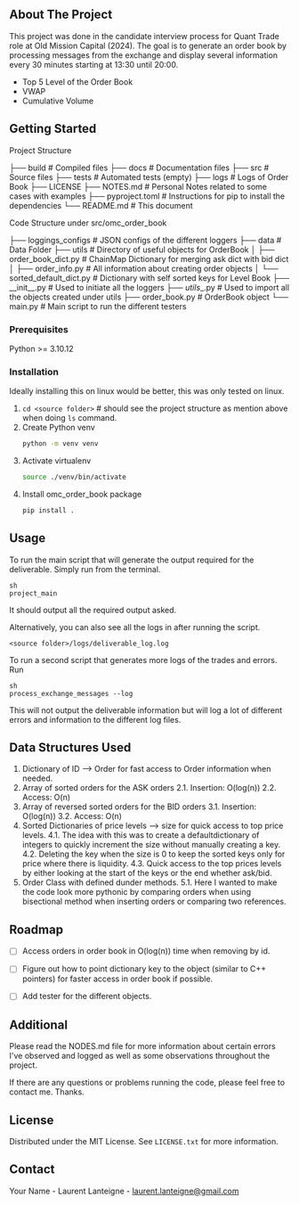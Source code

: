 ## About The Project

This project was done in the candidate interview process for Quant Trade role at Old Mission Capital (2024). 
The goal is to generate an order book by processing messages from the exchange and display several information every 30 minutes starting at 13:30 until 20:00. 

* Top 5 Level of the Order Book 
* VWAP
* Cumulative Volume 

## Getting Started

Project Structure 

├── build                   # Compiled files 
├── docs                    # Documentation files 
├── src                     # Source files 
├── tests                   # Automated tests (empty)
├── logs                    # Logs of Order Book
├── LICENSE
├── NOTES.md                # Personal Notes related to some cases with examples
├── pyproject.toml          # Instructions for pip to install the dependencies
└── README.md               # This document 


Code Structure under src/omc_order_book 


├── loggings_configs                # JSON configs of the different loggers 
├── data                            # Data Folder 
├── utils                           # Directory of useful objects for OrderBook
│   ├── order_book_dict.py          # ChainMap Dictionary for merging ask dict with bid dict
│   ├── order_info.py               # All information about creating order objects 
│   └── sorted_default_dict.py      # Dictionary with self sorted keys for Level Book 
├── \_\_init\_\_.py                     # Used to initiate all the loggers 
├── _utils__.py                     # Used to import all the objects created under utils
├── order_book.py                   # OrderBook object 
└── main.py                         # Main script to run the different testers 


### Prerequisites

Python >= 3.10.12

### Installation

Ideally installing this on linux would be better, this was only tested on linux. 

1. `cd <source folder>` # should see the project structure as mention above when doing `ls` command. 
2. Create Python venv
   ```sh
   python -m venv venv
   ```
3. Activate virtualenv
   ```sh
   source ./venv/bin/activate
   ```
4. Install omc_order_book package
   ```sh
   pip install . 
   ```

## Usage

To run the main script that will generate the output required for the deliverable. Simply run from the terminal.

```
sh 
project_main
```
It should output all the required output asked. 

Alternatively, you can also see all the logs in after running the script.

`<source folder>/logs/deliverable_log.log`



To run a second script that generates more logs of the trades and errors. Run 

```
sh
process_exchange_messages --log
```

This will not output the deliverable information but will log a lot of different errors and information to the different log files.

## Data Structures Used 

1. Dictionary of ID --> Order for fast access to Order information when needed. 
2. Array of sorted orders for the ASK orders
   2.1. Insertion: O(log(n))
   2.2. Access: O(n)
3. Array of reversed sorted orders for the BID orders
   3.1. Insertion: O(log(n))
   3.2. Access: O(n)
4. Sorted Dictionaries of price levels --> size for quick access to top price levels. 
   4.1. The idea with this was to create a defaultdictionary of integers to quickly increment the size without manually creating a key. 
   4.2. Deleting the key when the size is 0 to keep the sorted keys only for price where there is liquidity. 
   4.3. Quick access to the top prices levels by either looking at the start of the keys or the end whether ask/bid. 
5. Order Class with defined dunder methods. 
   5.1. Here I wanted to make the code look more pythonic by comparing orders when using bisectional method when inserting orders or comparing two references.   

## Roadmap

- [ ] Access orders in order book in O(log(n)) time when removing by id. 
- [ ] Figure out how to point dictionary key to the object (similar to C++ pointers) for faster access in order book if possible. 
- [ ] Add tester for the different objects.  


## Additional 

Please read the NODES.md file for more information about certain errors I've observed and logged as well as some observations throughout the project. 

If there are any questions or problems running the code, please feel free to contact me. Thanks.

## License

Distributed under the MIT License. See `LICENSE.txt` for more information.


## Contact

Your Name - Laurent Lanteigne - laurent.lanteigne@gmail.com
